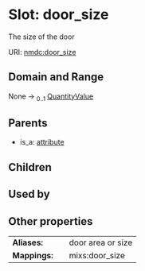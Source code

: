 
# Slot: door_size


The size of the door

URI: [nmdc:door_size](https://microbiomedata/meta/door_size)


## Domain and Range

None &#8594;  <sub>0..1</sub> [QuantityValue](QuantityValue.md)

## Parents

 *  is_a: [attribute](attribute.md)

## Children


## Used by


## Other properties

|  |  |  |
| --- | --- | --- |
| **Aliases:** | | door area or size |
| **Mappings:** | | mixs:door_size |


